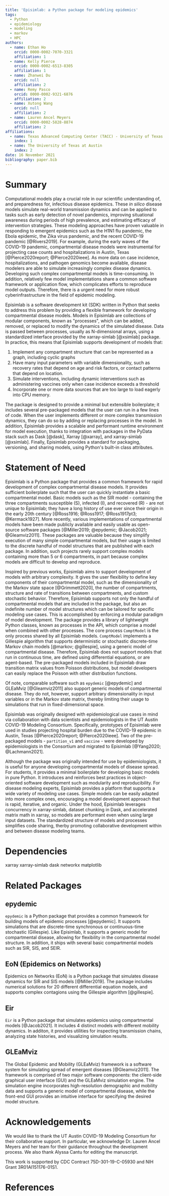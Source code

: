 ```yaml
---
title: 'Episimlab: a Python package for modeling epidemics'
tags:
  - Python
  - epidemiology
  - modeling
  - markov
  - HPC
authors:
  - name: Ethan Ho 
    orcid: 0000-0002-7070-3321
    affiliation: 1
  - name: Kelly Pierce
    orcid: 0000-0002-6513-8305
    affiliation: 1
  - name: Zhanwei Du 
    orcid: null
    affiliation: 2
  - name: Remy Pasco
    orcid: 0000-0002-9321-6876
    affiliation: 2
  - name: Xutong Wang
    orcid: null
    affiliation: 2
  - name: Lauren Ancel Meyers
    orcid: 0000-0002-5828-8874
    affiliation: 2
affiliations:
  - name: Texas Advanced Computing Center (TACC) - University of Texas at Austin
    index: 1
  - name: The University of Texas at Austin
    index: 2
date: 16 November 2021
bibliography: paper.bib
---
```


# Summary

Computational models play a crucial role in our scientific understanding of, and preparedness for, infectious disease epidemics.
These _in silico_ disease models simulate real-world transmission dynamics and can be applied to tasks such as early detection of novel pandemics, improving situational awareness during periods of high prevalence, and estimating efficacy of intervention strategies.
These modeling approaches have proven valuable in responding to emergent epidemics such as the H1N1 flu pandemic, the Ebola epidemic, the Zika virus pandemic, and the recent COVID-19 pandemic [@Rivers2019].
For example, during the early waves of the COVID-19 pandemic, compartmental disease models were instrumental for projecting case counts and hospitalizations in Austin, Texas [@Pierce2020report; @Pierce2020ieee].
As more data on case incidence, hospitalizations, and pathogen genomics become available, disease modelers are able to simulate increasingly complex disease dynamics.
Developing such complex compartmental models is time-consuming.
In addition, relatively few model implementations share a common software framework or application flow, which complicates efforts to reproduce model outputs.
Therefore, there is a urgent need for more robust cyberinfrastructure in the field of epidemic modeling.

Episimlab is a software development kit (SDK) written in Python that seeks to address this problem by providing a flexible framework for developing compartmental disease models.
Models in Episimlab are collections of modular components, known as "processes", which can be added, removed, or replaced to modify the dynamics of the simulated disease.
Data is passed between processes, usually as N-dimensional arrays, using a standardized interface provided by the xarray-simlab [@xsimlab] package.
In practice, this means that Episimlab supports development of models that:

1. Implement any compartment structure that can be represented as a graph, including cyclic graphs
2. Have many input parameters with variable dimensionality, such as recovery rates that depend on age and risk factors, or contact patterns that depend on location.
3. Simulate interventions, including dynamic interventions such as administering vaccines only when case incidence exceeds a threshold
4. Incorporate one or more data sources that are too large to load eagerly into CPU memory.

The package is designed to provide a minimal but extensible boilerplate; it includes several pre-packaged models that the user can run in a few lines of code.
When the user implements different or more complex transmission dynamics, they can do so by adding or replacing processes in the model.
In addition, Episimlab provides a scalable and performant runtime environment for model execution, thanks to integration with packages in the PyData stack such as Dask [@dask], Xarray [@xarray], and xarray-simlab [@xsimlab].
Finally, Episimlab provides a standard for packaging, versioning, and sharing models, using Python's built-in class attributes.

# Statement of Need

Episimlab is a Python package that provides a common framework for rapid development of complex compartmental disease models. 
It provides sufficient boilerplate such that the user can quickly instantiate a basic compartmental model.
Basic models such as the SIR model - containing the three compartments susceptible (S), infected (I), and recovered (R) - are not unique to Episimlab; they have a long history of use ever since their origin in the early 20th century [@Ross1916; @Ross1917; @Ross1917pt3; @Kermack1927].
More recently, various implementations of compartmental models have been made publicly available and easily usable as open-source software packages [@Miller2019; @epydemic; @Jacob2021; @Gleamviz2011].
These packages are valuable because they simplify execution of many simple compartmental models, but their usage is limited to the discrete handful of model structures that are published with each package.
In addition, such projects rarely support complex models containing more than 5 or 6 compartments, in part because complex models are difficult to develop and reproduce.

Inspired by previous works, Episimlab aims to support development of models with arbitrary complexity.
It gives the user flexibility to define key components of their compartmental model, such as the dimensionality of the Markov state space [@Grimmett2020], the number of compartments, structure and rate of transitions between compartments, and custom stochastic behavior.
Therefore, Episimlab supports not only the handful of compartmental models that are included in the package, but also an indefinite number of model structures which can be tailored for specific modeling use cases.
This is accomplished by enforcing a modular paradigm of model development.
The package provides a library of lightweight Python classes, known as processes in the API, which comprise a model when combined with other processes.
The core process `ComptModel` is the only process shared by all Episimlab models. 
`ComptModel` implements a Gillespie algorithm that supports deterministic or stochastic discrete-time Markov chain models [@markov; @gillespie], using a generic model of compartmental disease.
Therefore, Episimlab does not support models that run in continuous time, are defined using differential equations, or are agent-based.
The pre-packaged models included in Episimlab draw transition matrix values from Poisson distributions, but model developers can easily replace the Poisson with other distribution functions.

Of note, comparable software such as `epydemic` [@epydemic] and GLEaMviz [@Gleamviz2011] also support generic models of compartmental disease. 
They do not, however, support arbitrary dimensionality in input variables or in the Markov state matrix, thereby limiting their usage to simulations that run in fixed-dimensional space.

Episimlab was originally designed with epidemiological use cases in mind via collaboration with data scientists and epidemiologists in the UT Austin COVID-19 Modeling Consortium. 
Specifically, prototypes of Episimlab were used in studies projecting hospital burden due to the COVID-19 epidemic in Austin, Texas [@Pierce2020report; @Pierce2020ieee]. 
Two of the pre-packaged models - `partition_v1` and `vaccine` - were developed by epidemiologists in the Consortium and migrated to Episimlab [@Yang2020; @Lachmann2021].

Although the package was originally intended for use by epidemiologists, it is useful for anyone developing compartmental models of disease spread. 
For students, it provides a minimal boilerplate for developing basic models in pure Python. 
It introduces and reinforces best practices in object-oriented software development such as modularity and reproducibility. 
For disease modeling experts, Episimlab provides a platform that supports a wide variety of modeling use cases. 
Simple models can be easily adapted into more complex ones, encouraging a model development approach that is rapid, iterative, and organic.
Under the hood, Episimlab leverages concurrency in xarray-simlab, dataset chunking in Dask, and accelerated matrix math in xarray, so models are performant even when using large input datasets.
The standardized structure of models and processes simplifies code sharing, therby promoting collaborative development within and between disease modeling teams.

# Dependencies

xarray xarray-simlab dask networkx matplotlib

# Related Packages

## epydemic

`epydemic` is a Python package that provides a common framework for building models of epidemic processes [@epydemic]. It supports simulations that are discrete-time synchronous or continuous-time stochastic (Gillespie). Like Episimlab, it supports a generic model for compartmental disease, allowing for flexibility in the compartmental model structure. In addition, it ships with several basic compartmental models such as SIR, SIS, and SEIR.

## EoN (Epidemics on Networks)

Epidemics on Networks (EoN) is a Python package that simulates disease dynamics for SIR and SIS models [@Miller2019]. The package includes numerical solutions for 20 different differential equation models, and supports complex contagions using the Gillespie algorithm [@gillespie].

## Eir

`Eir` is a Python package that simulates epidemics using compartmental models [@Jacob2021]. 
It includes 4 distinct models with different mobility dynamics. 
In additon, it provides utilities for inspecting transmission chains, analyzing state histories, and visualizing simulation results.

## GLEaMviz

The Global Epidemic and Mobility (GLEaMviz) framework is a software system for simulating spread of emergent diseases [@Gleamviz2011]. 
The framework is comprised of two major software components: the client-side graphical user interface (GUI) and the GLEaMviz simulation engine.
The simulation engine incorporates high-resolution demographic and mobility data and supports a generic model of compartmental disease, while the front-end GUI provides an intuitive interface for specifying the desired model structure.

# Acknowledgements

We would like to thank the UT Austin COVID-19 Modeling Consortium for their collaborative support. In particular, we acknowledge Dr. Lauren Ancel Meyers and her team for their guidance throughout the development process. We also thank Alyssa Cantu for editing the manuscript.

This work is supported by CDC Contract 75D-301-19-C-05930 and NIH Grant 3R01AI151176-01S1.

# References
